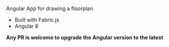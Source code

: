 Angular App for drawing a floorplan.

- Built with Fabric.js
- Angular 8


**Any PR is welcome to upgrade the Angular version to the latest**
